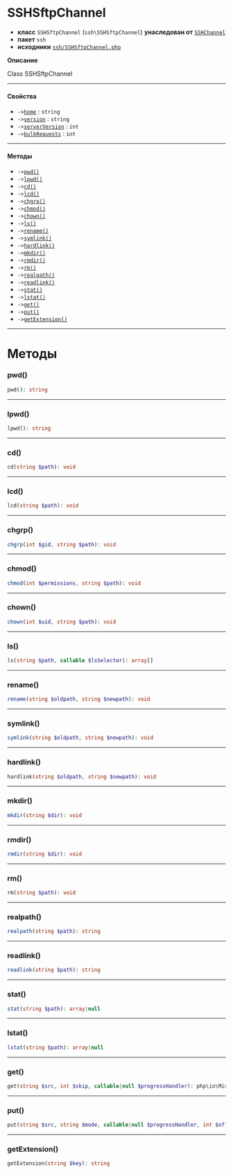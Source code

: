 # SSHSftpChannel

- **класс** `SSHSftpChannel` (`ssh\SSHSftpChannel`) **унаследован от** [`SSHChannel`](https://github.com/jphp-compiler/jphp/blob/master/exts/jphp-ssh-ext/api-docs/classes/ssh/SSHChannel.ru.md)
- **пакет** `ssh`
- **исходники** [`ssh/SSHSftpChannel.php`](./src/main/resources/JPHP-INF/sdk/ssh/SSHSftpChannel.php)

**Описание**

Class SSHSftpChannel

---

#### Свойства

- `->`[`home`](#prop-home) : `string`
- `->`[`version`](#prop-version) : `string`
- `->`[`serverVersion`](#prop-serverversion) : `int`
- `->`[`bulkRequests`](#prop-bulkrequests) : `int`

---

#### Методы

- `->`[`pwd()`](#method-pwd)
- `->`[`lpwd()`](#method-lpwd)
- `->`[`cd()`](#method-cd)
- `->`[`lcd()`](#method-lcd)
- `->`[`chgrp()`](#method-chgrp)
- `->`[`chmod()`](#method-chmod)
- `->`[`chown()`](#method-chown)
- `->`[`ls()`](#method-ls)
- `->`[`rename()`](#method-rename)
- `->`[`symlink()`](#method-symlink)
- `->`[`hardlink()`](#method-hardlink)
- `->`[`mkdir()`](#method-mkdir)
- `->`[`rmdir()`](#method-rmdir)
- `->`[`rm()`](#method-rm)
- `->`[`realpath()`](#method-realpath)
- `->`[`readlink()`](#method-readlink)
- `->`[`stat()`](#method-stat)
- `->`[`lstat()`](#method-lstat)
- `->`[`get()`](#method-get)
- `->`[`put()`](#method-put)
- `->`[`getExtension()`](#method-getextension)

---
# Методы

<a name="method-pwd"></a>

### pwd()
```php
pwd(): string
```

---

<a name="method-lpwd"></a>

### lpwd()
```php
lpwd(): string
```

---

<a name="method-cd"></a>

### cd()
```php
cd(string $path): void
```

---

<a name="method-lcd"></a>

### lcd()
```php
lcd(string $path): void
```

---

<a name="method-chgrp"></a>

### chgrp()
```php
chgrp(int $gid, string $path): void
```

---

<a name="method-chmod"></a>

### chmod()
```php
chmod(int $permissions, string $path): void
```

---

<a name="method-chown"></a>

### chown()
```php
chown(int $uid, string $path): void
```

---

<a name="method-ls"></a>

### ls()
```php
ls(string $path, callable $lsSelector): array[]
```

---

<a name="method-rename"></a>

### rename()
```php
rename(string $oldpath, string $newpath): void
```

---

<a name="method-symlink"></a>

### symlink()
```php
symlink(string $oldpath, string $newpath): void
```

---

<a name="method-hardlink"></a>

### hardlink()
```php
hardlink(string $oldpath, string $newpath): void
```

---

<a name="method-mkdir"></a>

### mkdir()
```php
mkdir(string $dir): void
```

---

<a name="method-rmdir"></a>

### rmdir()
```php
rmdir(string $dir): void
```

---

<a name="method-rm"></a>

### rm()
```php
rm(string $path): void
```

---

<a name="method-realpath"></a>

### realpath()
```php
realpath(string $path): string
```

---

<a name="method-readlink"></a>

### readlink()
```php
readlink(string $path): string
```

---

<a name="method-stat"></a>

### stat()
```php
stat(string $path): array|null
```

---

<a name="method-lstat"></a>

### lstat()
```php
lstat(string $path): array|null
```

---

<a name="method-get"></a>

### get()
```php
get(string $src, int $skip, callable|null $progressHandler): php\io\MiscStream
```

---

<a name="method-put"></a>

### put()
```php
put(string $src, string $mode, callable|null $progressHandler, int $offset): php\io\MiscStream
```

---

<a name="method-getextension"></a>

### getExtension()
```php
getExtension(string $key): string
```